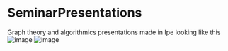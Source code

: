 # SeminarPresentations
Graph theory and algorithmics presentations made in Ipe looking like this
![image](https://github.com/user-attachments/assets/899e5c85-b863-4fdd-b2e7-a4d324d10475)
![image](https://github.com/user-attachments/assets/1bc7a170-4bb1-4663-a039-d34e98a100d1)


